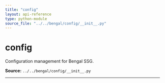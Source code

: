 ```yaml
---
title: "config"
layout: api-reference
type: python-module
source_file: "../../bengal/config/__init__.py"
---
```


# config

Configuration management for Bengal SSG.

**Source:** `../../bengal/config/__init__.py`

---


